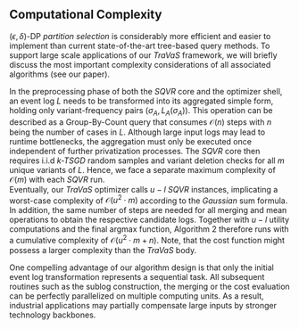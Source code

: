 
## Computational Complexity

$(\epsilon, \delta)$-DP *partition selection* is considerably more efficient and easier to implement than current state-of-the-art tree-based query methods. To support large scale applications of our *TraVaS* framework, we will briefly discuss the most important complexity considerations of all associated algorithms (see our paper).

In the preprocessing phase of both the *SQVR* core and the optimizer shell, an event log $L$ needs to be transformed into its aggregated simple form, holding only variant-frequency pairs $(\sigma_A, L_A(\sigma_A))$.
This operation can be described as a Group-By-Count query that consumes $\mathcal{O}(n)$ steps with $n$ being the number of cases in $L$. Although large input logs may lead to runtime bottlenecks, the aggregation must only be executed once independent of further privatization processes.
The *SQVR* core then requires i.i.d *k-TSGD* random samples and variant deletion checks for all $m$ unique variants of $L$. Hence, we face a separate maximum complexity of $\mathcal{O}(m)$ with each *SQVR* run.  
Eventually, our *TraVaS* optimizer calls $u-l$ *SQVR* instances, implicating a worst-case complexity of $\mathcal{O}(u^2 \cdot m)$ according to the *Gaussian* sum formula. In addition, the same number of steps are needed for all merging and mean operations to obtain the respective candidate logs.
Together with $u-l$ utility computations and the final argmax function, Algorithm 2 therefore runs with a cumulative complexity of $\mathcal{O}(u^2 \cdot m + n)$. Note, that the cost function might possess a larger complexity than the *TraVaS* body.

One compelling advantage of our algorithm design is that only the initial event log transformation represents a sequential task. All subsequent routines such as the sublog construction, the merging or the cost evaluation can be perfectly parallelized on multiple computing units. As a result, industrial applications may partially compensate large inputs by stronger technology backbones.
